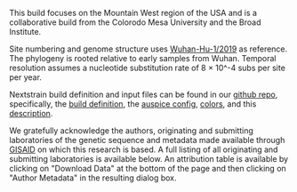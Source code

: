 This build focuses on the Mountain West region of the USA and is a collaborative build from the Colorodo Mesa University and the Broad Institute.

Site numbering and genome structure uses [Wuhan-Hu-1/2019](https://www.ncbi.nlm.nih.gov/nuccore/MN908947) as reference. The phylogeny is rooted relative to early samples from Wuhan. Temporal resolution assumes a nucleotide substitution rate of 8 &times; 10^-4 subs per site per year.

Nextstrain build definition and input files can be found in our [github repo](https://github.com/broadinstitute/nextstrain-builds), specifically, the [build definition](https://github.com/broadinstitute/nextstrain-builds/blob/main/builds/broad-usa-builds.yaml), the [auspice config](https://github.com/broadinstitute/nextstrain-builds/blob/main/configs/auspice_config-neusa.json), [colors](https://github.com/broadinstitute/nextstrain-builds/tree/main/colors), and this [description](https://github.com/broadinstitute/nextstrain-builds/blob/main/descriptions/description-neusa.md).

We gratefully acknowledge the authors, originating and submitting laboratories of the genetic sequence and metadata made available through [GISAID](https://gisaid.org) on which this research is based. A full listing of all originating and submitting laboratories is available below. An attribution table is available by clicking on "Download Data" at the bottom of the page and then clicking on "Author Metadata" in the resulting dialog box.